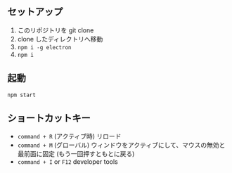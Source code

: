 ## セットアップ

1. このリポジトリを git clone
2. clone したディレクトリへ移動
3. `npm i -g electron`
4. `npm i`

## 起動

`npm start`


## ショートカットキー

- `command + R` (アクティブ時) リロード 
- `command + M` (グローバル) ウィンドウをアクティブにして、マウスの無効と最前面に固定 (もう一回押すともとに戻る)
- `command + I` or `F12` developer tools

